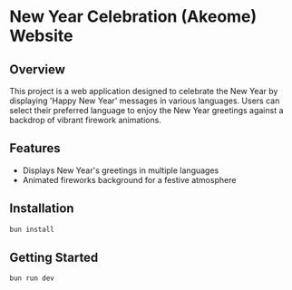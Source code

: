 # New Year Celebration (Akeome) Website

## Overview
This project is a web application designed to celebrate the New Year by displaying 'Happy New Year' messages in various languages. Users can select their preferred language to enjoy the New Year greetings against a backdrop of vibrant firework animations.

## Features
- Displays New Year's greetings in multiple languages
- Animated fireworks background for a festive atmosphere

## Installation
```bash
bun install
```

## Getting Started
``` bash
bun run dev
```
